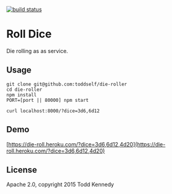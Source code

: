 [![build status](https://secure.travis-ci.org/toddself/roll-space.png)](http://travis-ci.org/toddself/roll-space)
# Roll Dice

Die rolling as as service.

## Usage

```
git clone git@github.com:toddself/die-roller
cd die-roller
npm install
PORT=[port || 80000] npm start
```

```
curl localhost:8000/?dice=3d6,6d12
```


## Demo

[https://die-roll.heroku.com/?dice=3d6,6d12,4d20](https://die-roll.heroku.com/?dice=3d6,6d12,4d20)

## License

Apache 2.0, copyright 2015 Todd Kennedy
